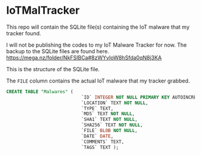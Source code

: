 # IoTMalTracker
This repo will contain the SQLite file(s) containing the IoT malware that my tracker found.

I will not be publishing the codes to my IoT Malware Tracker for now.
The backup to the SQLite files are found here.
https://mega.nz/folder/NkFSlBCa#8zWYvIoW8hSfda0qN8j3KA



This is the structure of the SQLite file. 

The `FILE` column contains the actual IoT malware that my tracker grabbed.
```sql
CREATE TABLE "Malwares" (
                            `ID` INTEGER NOT NULL PRIMARY KEY AUTOINCREMENT, 
                            `LOCATION` TEXT NOT NULL, 
                            `TYPE` TEXT, 
                            `MD5` TEXT NOT NULL, 
                            `SHA1` TEXT NOT NULL, 
                            `SHA256` TEXT NOT NULL, 
                            `FILE` BLOB NOT NULL,
                            `DATE` DATE, 
                            `COMMENTS` TEXT, 
                            `TAGS` TEXT );
```

